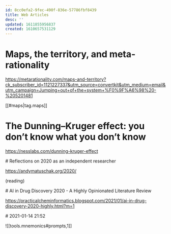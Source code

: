 ```yaml
---
id: 8cc0efa2-9fec-490f-836e-57786fbf8439
title: Web Articles
desc: ''
updated: 1611855956837
created: 1610657531129
---
```


# Maps, the territory, and meta-rationality

https://metarationality.com/maps-and-territory?ck_subscriber_id=1121227337&utm_source=convertkit&utm_medium=email&utm_campaign=Jumping+out+of+the+system+%F0%9F%A6%98%20-%205201481

[[#maps|tag.maps]]

#  The Dunning–Kruger effect: you don’t know what you don’t know

https://nesslabs.com/dunning-kruger-effect


# Reflections on 2020 as an independent researcher

https://andymatuschak.org/2020/

(reading)


# AI in Drug Discovery 2020 - A Highly Opinionated Literature Review 

https://practicalcheminformatics.blogspot.com/2021/01/ai-in-drug-discovery-2020-highly.html?m=1


# 2021-01-14 21:52

![[tools.mnemonics#prompts,1]]

